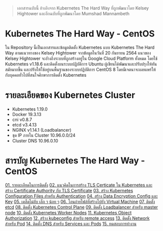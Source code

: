 > เอกสารฉบับนี้ อ้างอิงจาก Kubernetes The Hard Way ที่ถูกพัฒนาโดย Kelsey Hightower และอีกฉบับที่ถูกพัฒนาโดย Mumshad Mannambeth 
# Kubernetes The Hard Way - CentOS
ใน Repository นี้เป็นเอกสารและข้อมูลติดตั้ง Kubernetes แบบ Kubernetes The Hard Way ตามแนวทางของ Kelsey Hightower จากข้่อมูลในวันที่ 20 กันยายน 2564 แนวของ Kelsey Hightower จะอัางถึงระบบที่ถูกสร้างอยู่ใน Google Cloud Platform ทั้งหมด โดยใช้ Kubernetes v1.18.6 และติดตั้งบนระบบปฏิบัติการ Ubuntu  ผู้เขียนได้พัฒนาและปรับปรุงให้ทันสมัยมากขึ้น และปรับให้ใช้อยู่บนพื้นฐานของระบบปฏิบัติการ CentOS 8 โดยมีเจตนาจะเผยแพร่ให้กับบุคคลทั่วไปที่สนใจศึกษาการติดตั้ง Kubernetes 
# รายละเอียดของ Kubernetes Cluster
- Kubernetes 1.19.0
- Docker 19.3.13
- cni v0.8.7
- etcd v3.4.13
- NGINX v1.14.1 (Loadbalancer)
- ชุด IP ภายใน Cluster 10.96.0.0/24
- Cluster DNS 10.96.0.10
# สารบัญ Kubernetes The Hard Way - CentOS
[01. รายละเอียดในการติดตั้ง](docs/01-prerequisites.md)
[02. แนวคิดในการสร้าง TLS Certicate ใน Kubernetes และ สร้าง Certificate Authority กับ TLS Certificate](docs/02-generating-tls-certificate.md)
[03. สร้าง Kubernetes Configuration Files สำหรับ Authentication](docs/03-generating-kubenetes-configuration-file.md)
[04. สร้าง Data Encryption Config และ Key](docs/04-generating-data-encryption-key.md)
[05. เคล็ดไม่ลับ เล็ก ๆ น้อย ๆ](docs/05-tip-n-trick.md)
[06. โอนถ่ายไฟล์ที่สร้างไปยัง Virtual Machine](docs/06-transfer-file.md)
[07, ติดตั้ง etcd](docs/07-install_etcd_cluster.md)
[08. ติดตั้ง Kubernetes Control Plane](docs/08-install_kubernetes_control_plane.md)
[09. ติดตั้ง Loadbalancer สำหรับ master node](docs/09-loadbalancer.md)
[10, ติดตั้ง Kubernetes Worker Nodes](docs/10-install-worker-node.md)
[11. Kubernetes Object Authorization](docs/11-kubernetes-object-authorization.md)
[12, สร้าง kubeconfig สำหรับ remote access](docs/12-kubectl-remote-access.md)
[13. ติดตั้ง Network สำหรับ Pod](docs/13-pod-network.md)
[14. ติดตั้ง DNS สำหรับ Services และ Pods](docs/14-dns-for-services-and-pods.md)
[15. ทดสอบการทำงาน](docs/15-test.md)

